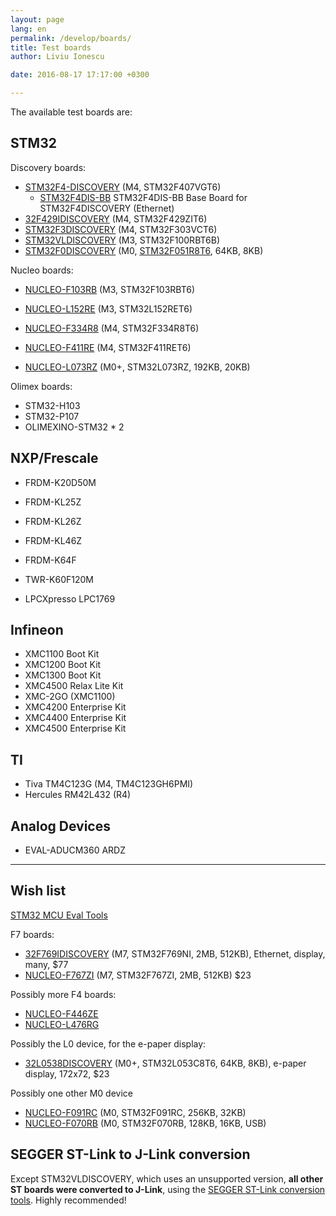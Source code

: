 ```yaml
---
layout: page
lang: en
permalink: /develop/boards/
title: Test boards
author: Liviu Ionescu

date: 2016-08-17 17:17:00 +0300

---
```


The available test boards are:

## STM32

Discovery boards:

- [STM32F4-DISCOVERY](http://www.st.com/content/st_com/en/products/evaluation-tools/product-evaluation-tools/mcu-eval-tools/stm32-mcu-eval-tools/stm32-mcu-discovery-kits/stm32f4discovery.html) (M4, STM32F407VGT6)
  - [STM32F4DIS-BB](http://www.st.com/en/evaluation-tools/stm32f4dis-ext.html) STM32F4DIS-BB Base Board for STM32F4DISCOVERY (Ethernet)
- [32F429IDISCOVERY](http://www.st.com/content/st_com/en/products/evaluation-tools/product-evaluation-tools/mcu-eval-tools/stm32-mcu-eval-tools/stm32-mcu-discovery-kits/32f429idiscovery.html) (M4, STM32F429ZIT6)
- [STM32F3DISCOVERY](http://www.st.com/en/evaluation-tools/stm32f3discovery.html) (M4, STM32F303VCT6)
- [STM32VLDISCOVERY](http://www.st.com/content/st_com/en/products/evaluation-tools/product-evaluation-tools/mcu-eval-tools/stm32-mcu-eval-tools/stm32-mcu-discovery-kits/stm32vldiscovery.html) (M3, STM32F100RBT6B)
- [STM32F0DISCOVERY](http://www.st.com/content/st_com/en/products/evaluation-tools/product-evaluation-tools/mcu-eval-tools/stm32-mcu-eval-tools/stm32-mcu-discovery-kits/stm32f0discovery.html) (M0, [STM32F051R8T6](http://www.st.com/content/st_com/en/products/microcontrollers/stm32-32-bit-arm-cortex-mcus/stm32f0-series/stm32f0x1/stm32f051r8.html), 64KB, 8KB)

Nucleo boards:

- [NUCLEO-F103RB](http://www.st.com/content/st_com/en/products/evaluation-tools/product-evaluation-tools/mcu-eval-tools/stm32-mcu-eval-tools/stm32-mcu-nucleo/nucleo-f103rb.html) (M3, STM32F103RBT6)
- [NUCLEO-L152RE](http://www.st.com/content/st_com/en/products/evaluation-tools/product-evaluation-tools/mcu-eval-tools/stm32-mcu-eval-tools/stm32-mcu-nucleo/nucleo-l152re.html) (M3, STM32L152RET6)
- [NUCLEO-F334R8](http://www.st.com/content/st_com/en/products/evaluation-tools/product-evaluation-tools/mcu-eval-tools/stm32-mcu-eval-tools/stm32-mcu-nucleo/nucleo-f334r8.html) (M4, STM32F334R8T6)
- [NUCLEO-F411RE](http://www.st.com/content/st_com/en/products/evaluation-tools/product-evaluation-tools/mcu-eval-tools/stm32-mcu-eval-tools/stm32-mcu-nucleo/nucleo-f411re.html) (M4, STM32F411RET6)

- [NUCLEO-L073RZ](http://www.st.com/content/st_com/en/products/evaluation-tools/product-evaluation-tools/mcu-eval-tools/stm32-mcu-eval-tools/stm32-mcu-nucleo/nucleo-l073rz.html) (M0+, STM32L073RZ, 192KB, 20KB)

Olimex boards:

- STM32-H103
- STM32-P107
- OLIMEXINO-STM32 * 2

## NXP/Frescale

- FRDM-K20D50M
- FRDM-KL25Z
- FRDM-KL26Z
- FRDM-KL46Z
- FRDM-K64F
- TWR-K60F120M

- LPCXpresso LPC1769

## Infineon

- XMC1100 Boot Kit
- XMC1200 Boot Kit
- XMC1300 Boot Kit
- XMC4500 Relax Lite Kit
- XMC-2GO (XMC1100)
- XMC4200 Enterprise Kit
- XMC4400 Enterprise Kit
- XMC4500 Enterprise Kit

## TI

- Tiva TM4C123G (M4, TM4C123GH6PMI)
- Hercules RM42L432 (R4)

## Analog Devices

- EVAL-ADUCM360 ARDZ

---

## Wish list

[STM32 MCU Eval Tools ](http://www.st.com/content/st_com/en/products/evaluation-tools/product-evaluation-tools/mcu-eval-tools/stm32-mcu-eval-tools.html?querycriteria=productId=SS1532)

F7 boards:

- [32F769IDISCOVERY](http://www.st.com/content/st_com/en/products/evaluation-tools/product-evaluation-tools/mcu-eval-tools/stm32-mcu-eval-tools/stm32-mcu-discovery-kits/32f769idiscovery.html) (M7, STM32F769NI, 2MB, 512KB), Ethernet, display, many, $77
- [NUCLEO-F767ZI](http://www.st.com/content/st_com/en/products/evaluation-tools/product-evaluation-tools/mcu-eval-tools/stm32-mcu-eval-tools/stm32-mcu-nucleo/nucleo-f767zi.html) (M7, STM32F767ZI, 2MB, 512KB) $23

Possibly more F4 boards:

- [NUCLEO-F446ZE](http://www.st.com/content/st_com/en/products/evaluation-tools/product-evaluation-tools/mcu-eval-tools/stm32-mcu-eval-tools/stm32-mcu-nucleo/nucleo-f446ze.html)
- [NUCLEO-L476RG](http://www.st.com/content/st_com/en/products/evaluation-tools/product-evaluation-tools/mcu-eval-tools/stm32-mcu-eval-tools/stm32-mcu-nucleo/nucleo-l476rg.html)

Possibly the L0 device, for the e-paper display:

- [32L0538DISCOVERY](http://www.st.com/content/st_com/en/products/evaluation-tools/product-evaluation-tools/mcu-eval-tools/stm32-mcu-eval-tools/stm32-mcu-discovery-kits/32l0538discovery.html) (M0+, STM32L053C8T6, 64KB, 8KB), e-paper display, 172x72, $23


Possibly one other M0 device

-  [NUCLEO-F091RC](http://www.st.com/content/st_com/en/products/evaluation-tools/product-evaluation-tools/mcu-eval-tools/stm32-mcu-eval-tools/stm32-mcu-nucleo/nucleo-f091rc.html) (M0, STM32F091RC, 256KB, 32KB)
- [NUCLEO-F070RB](http://www.st.com/content/st_com/en/products/evaluation-tools/product-evaluation-tools/mcu-eval-tools/stm32-mcu-eval-tools/stm32-mcu-nucleo/nucleo-f070rb.html) (M0, STM32F070RB, 128KB, 16KB, USB)

## SEGGER ST-Link to J-Link conversion

Except STM32VLDISCOVERY, which uses an unsupported version, **all other ST boards were converted to J-Link**, using the [SEGGER ST-Link conversion tools](https://www.segger.com/jlink-st-link.html). Highly recommended!
